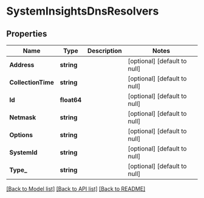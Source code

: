 # SystemInsightsDnsResolvers

## Properties
Name | Type | Description | Notes
------------ | ------------- | ------------- | -------------
**Address** | **string** |  | [optional] [default to null]
**CollectionTime** | **string** |  | [optional] [default to null]
**Id** | **float64** |  | [optional] [default to null]
**Netmask** | **string** |  | [optional] [default to null]
**Options** | **string** |  | [optional] [default to null]
**SystemId** | **string** |  | [optional] [default to null]
**Type_** | **string** |  | [optional] [default to null]

[[Back to Model list]](../README.md#documentation-for-models) [[Back to API list]](../README.md#documentation-for-api-endpoints) [[Back to README]](../README.md)

